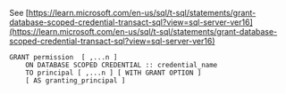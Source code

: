 See [https://learn.microsoft.com/en-us/sql/t-sql/statements/grant-database-scoped-credential-transact-sql?view=sql-server-ver16](https://learn.microsoft.com/en-us/sql/t-sql/statements/grant-database-scoped-credential-transact-sql?view=sql-server-ver16)
```
GRANT permission  [ ,...n ]    
    ON DATABASE SCOPED CREDENTIAL :: credential_name   
    TO principal [ ,...n ] [ WITH GRANT OPTION ]   
    [ AS granting_principal ]
```
